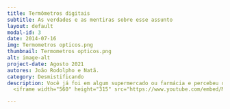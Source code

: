 ```yaml
---
title: Termômetros digitais
subtitle: As verdades e as mentiras sobre esse assunto
layout: default
modal-id: 3
date: 2014-07-16
img: Termometros opticos.png
thumbnail: Termometros opticos.png
alt: image-alt
project-date: Agosto 2021
autores: João Rodolpho e Natã.
category: Desmistificando
description: Você já foi em algum supermercado ou farmácia e percebeu do lado de fora um funcionário medindo a temperatura das pessoas com um termômetro digital? Você também deve ter percebido que a maioria das pessoas aferem a temperatura apontando para o pulso ou antebraço, sendo que anteriormente usavam apontando para a testa. Mas por que? Na verdade o que houve foi a propagação de uma notícia falsa sobre os perigos de usar o termômetro na testa. Se você quiser saber como o termômetro digital funciona e o porquê de ter medo de usá-lo na testa é irracional, assista o nosso vídeo!
  <iframe width="560" height="315" src="https://www.youtube.com/embed/MCzmkNn7EsU" title="YouTube video player" frameborder="0" allow="accelerometer; autoplay; clipboard-write; encrypted-media; gyroscope; picture-in-picture" allowfullscreen></iframe>

---
```

